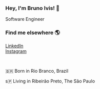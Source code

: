 <h3><strong>Hey, I'm Bruno Ivis!</strong> 👋<br>
</h3>
Software Engineer <br>

<h3><strong>Find me elsewhere</strong> 🌎<br></h3>



<p dir="auto">
<a href="https://www.linkedin.com/in/bruno-ivis-silva-aquino-548922209/" rel="nofollow">LinkedIn</a>
<br>
<a href="https://www.instagram.com/bruno_yvis/"
rel="nofollow">Instagram</a>
<br>

</p><br>


🇧🇷 Born in Rio Branco, Brazil<br>

s🇵 Living in Ribeirão Preto, The São Paulo
